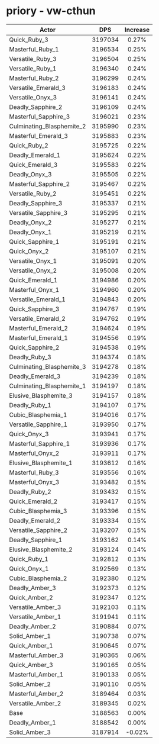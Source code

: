 # priory - vw-cthun
| Actor | DPS | Increase |
|---|:---:|:---:|
|Quick_Ruby_3|3197034|0.27%|
|Masterful_Ruby_1|3196534|0.25%|
|Versatile_Ruby_3|3196504|0.25%|
|Versatile_Ruby_1|3196340|0.24%|
|Masterful_Ruby_2|3196299|0.24%|
|Versatile_Emerald_3|3196183|0.24%|
|Versatile_Onyx_3|3196141|0.24%|
|Deadly_Sapphire_2|3196109|0.24%|
|Masterful_Sapphire_3|3196021|0.23%|
|Culminating_Blasphemite_2|3195990|0.23%|
|Masterful_Emerald_3|3195883|0.23%|
|Quick_Ruby_2|3195725|0.22%|
|Deadly_Emerald_1|3195624|0.22%|
|Quick_Emerald_3|3195583|0.22%|
|Deadly_Onyx_3|3195505|0.22%|
|Masterful_Sapphire_2|3195467|0.22%|
|Versatile_Ruby_2|3195451|0.22%|
|Deadly_Sapphire_3|3195337|0.21%|
|Versatile_Sapphire_3|3195295|0.21%|
|Deadly_Onyx_2|3195277|0.21%|
|Deadly_Onyx_1|3195219|0.21%|
|Quick_Sapphire_1|3195191|0.21%|
|Quick_Onyx_2|3195107|0.21%|
|Versatile_Onyx_1|3195091|0.20%|
|Versatile_Onyx_2|3195008|0.20%|
|Quick_Emerald_1|3194986|0.20%|
|Masterful_Onyx_1|3194960|0.20%|
|Versatile_Emerald_1|3194843|0.20%|
|Quick_Sapphire_3|3194767|0.19%|
|Versatile_Emerald_2|3194762|0.19%|
|Masterful_Emerald_2|3194624|0.19%|
|Masterful_Emerald_1|3194556|0.19%|
|Quick_Sapphire_2|3194538|0.19%|
|Deadly_Ruby_3|3194374|0.18%|
|Culminating_Blasphemite_3|3194278|0.18%|
|Deadly_Emerald_3|3194239|0.18%|
|Culminating_Blasphemite_1|3194197|0.18%|
|Elusive_Blasphemite_3|3194157|0.18%|
|Deadly_Ruby_1|3194107|0.17%|
|Cubic_Blasphemia_1|3194016|0.17%|
|Versatile_Sapphire_1|3193950|0.17%|
|Quick_Onyx_3|3193941|0.17%|
|Masterful_Sapphire_1|3193936|0.17%|
|Masterful_Onyx_2|3193911|0.17%|
|Elusive_Blasphemite_1|3193612|0.16%|
|Masterful_Ruby_3|3193556|0.16%|
|Masterful_Onyx_3|3193482|0.15%|
|Deadly_Ruby_2|3193432|0.15%|
|Quick_Emerald_2|3193417|0.15%|
|Cubic_Blasphemia_3|3193396|0.15%|
|Deadly_Emerald_2|3193334|0.15%|
|Versatile_Sapphire_2|3193207|0.15%|
|Deadly_Sapphire_1|3193162|0.14%|
|Elusive_Blasphemite_2|3193124|0.14%|
|Quick_Ruby_1|3192812|0.13%|
|Quick_Onyx_1|3192569|0.13%|
|Cubic_Blasphemia_2|3192380|0.12%|
|Deadly_Amber_3|3192373|0.12%|
|Quick_Amber_2|3192347|0.12%|
|Versatile_Amber_3|3192103|0.11%|
|Versatile_Amber_1|3191941|0.11%|
|Deadly_Amber_2|3190884|0.07%|
|Solid_Amber_1|3190738|0.07%|
|Quick_Amber_1|3190645|0.07%|
|Masterful_Amber_3|3190365|0.06%|
|Quick_Amber_3|3190165|0.05%|
|Masterful_Amber_1|3190133|0.05%|
|Solid_Amber_2|3190110|0.05%|
|Masterful_Amber_2|3189464|0.03%|
|Versatile_Amber_2|3189345|0.02%|
|Base|3188563|0.00%|
|Deadly_Amber_1|3188542|0.00%|
|Solid_Amber_3|3187914|-0.02%|
